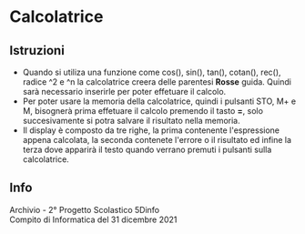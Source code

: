 # Calcolatrice
## Istruzioni
* Quando si utiliza una funzione come cos(), sin(), tan(), cotan(), rec(), radice ^2 e ^n la calcolatrice creera delle parentesi **Rosse** guida.
  Quindi sarà necessario inserirle per poter effetuare il calcolo.
* Per poter usare la memoria della calcolatrice, quindi i pulsanti STO, M+ e M,
  bisognerà prima effetuare il calcolo premendo il tasto **=**, solo succesivamente si potra salvare il risultato nella memoria. 
* Il display è composto da tre righe, la prima contenente l'espressione appena calcolata, la seconda contenete l'errore o il risultato ed infine 
  la terza dove apparirà il testo quando verrano premuti i pulsanti sulla calcolatrice.

## Info
Archivio - 2° Progetto Scolastico 5Dinfo <br>
Compito di Informatica del 31 dicembre 2021
